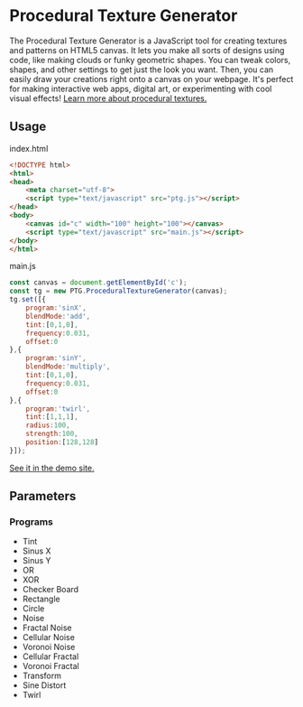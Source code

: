 # Procedural Texture Generator
The Procedural Texture Generator is a JavaScript tool for creating textures and patterns on HTML5 canvas. It lets you make all sorts of designs using code, like making clouds or funky geometric shapes. You can tweak colors, shapes, and other settings to get just the look you want. Then, you can easily draw your creations right onto a canvas on your webpage. It's perfect for making interactive web apps, digital art, or experimenting with cool visual effects!
[Learn more about procedural textures.](https://andrasweb.com/blog/graphic-design/procedural-textures-adding-depth-and-realism-to-your-designs/)
## Usage

index.html

```html
<!DOCTYPE html>
<html>
<head>
	<meta charset="utf-8">
	<script type="text/javascript" src="ptg.js"></script>
</head>
<body>
	<canvas id="c" width="100" height="100"></canvas>
	<script type="text/javascript" src="main.js"></script>
</body>
</html>
```

main.js

```javascript
const canvas = document.getElementById('c');
const tg = new PTG.ProceduralTextureGenerator(canvas);
tg.set([{
	program:'sinX',
	blendMode:'add',
	tint:[0,1,0],
	frequency:0.031,
	offset:0
},{
	program:'sinY',
	blendMode:'multiply',
	tint:[0,1,0],
	frequency:0.031,
	offset:0
},{
	program:'twirl',
	tint:[1,1,1],
	radius:100,
	strength:100,
	position:[128,128]
}]);
```

[See it in the demo site.](https://texture-generator.andrasweb.com/twirl-1)

## Parameters
### Programs
- Tint
- Sinus X
- Sinus Y
- OR
- XOR
- Checker Board
- Rectangle
- Circle
- Noise
- Fractal Noise
- Cellular Noise
- Voronoi Noise
- Cellular Fractal
- Voronoi Fractal
- Transform
- Sine Distort
- Twirl
